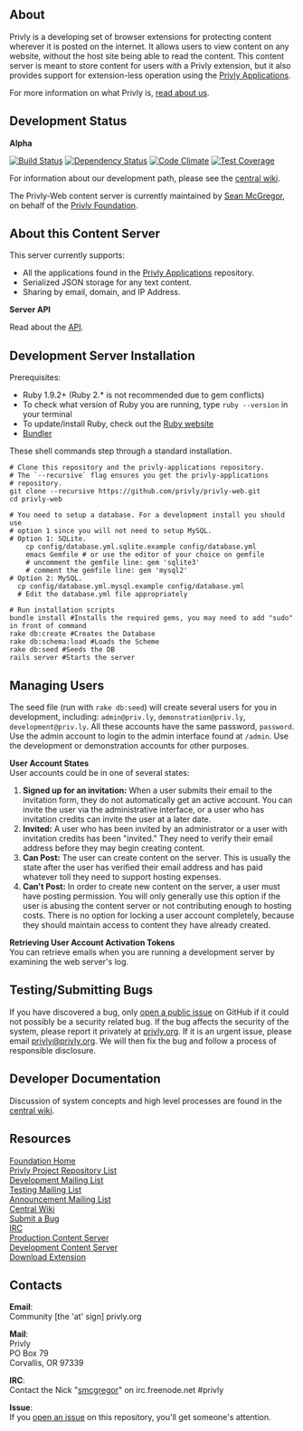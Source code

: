 ## About ##

Privly is a developing set of browser extensions for protecting content wherever it is posted on the internet. It allows users to view content on any website, without the host site being able to read the content. This content server is meant to store content for users with a Privly extension, but it also provides support for extension-less operation using the [Privly Applications](https://github.com/privly/privly-applications).

For more information on what Privly is, [read about us](https://priv.ly/pages/about).

## Development Status ##

**Alpha**

[![Build Status](https://travis-ci.org/privly/privly-web.svg)](https://travis-ci.org/privly/privly-web)
[![Dependency Status](https://gemnasium.com/privly/privly-web.png?travis)](https://gemnasium.com/privly/privly-web)
[![Code Climate](https://codeclimate.com/github/privly/privly-web/badges/gpa.svg)](https://codeclimate.com/github/privly/privly-web)
[![Test Coverage](https://codeclimate.com/github/privly/privly-web/badges/coverage.svg)](https://codeclimate.com/github/privly/privly-web)

For information about our development path, please see the [central wiki](https://github.com/privly/privly-organization/wiki/Version-List).

The Privly-Web content server is currently maintained by [Sean McGregor](https://github.com/smcgregor), on behalf of the [Privly Foundation](http://www.privly.org).

## About this Content Server ##

This server currently supports:

* All the applications found in the [Privly Applications](https://github.com/privly/privly-applications) repository.
* Serialized JSON storage for any text content.
* Sharing by email, domain, and IP Address.

**Server API**  

Read about the [API](https://github.com/privly/privly-web/blob/master/API.md).

## Development Server Installation ##

Prerequisites:

* Ruby 1.9.2+ (Ruby 2.* is not recommended due to gem conflicts)
 * To check what version of Ruby you are running, type `ruby --version` in your terminal
 * To update/install Ruby, check out the [Ruby website](https://www.ruby-lang.org/en/downloads/)
* [Bundler](http://bundler.io/)

These shell commands step through a standard installation.

    # Clone this repository and the privly-applications repository.
    # The `--recursive` flag ensures you get the privly-applications
    # repository.
    git clone --recursive https://github.com/privly/privly-web.git
    cd privly-web
    
    # You need to setup a database. For a development install you should use
    # option 1 since you will not need to setup MySQL.
    # Option 1: SQLite.
        cp config/database.yml.sqlite.example config/database.yml
        emacs Gemfile # or use the editor of your choice on gemfile
        # uncomment the gemfile line: gem 'sqlite3'
        # comment the gemfile line: gem 'mysql2'
    # Option 2: MySQL.
      cp config/database.yml.mysql.example config/database.yml
      # Edit the database.yml file appropriately
    
    # Run installation scripts
    bundle install #Installs the required gems, you may need to add "sudo" in front of command
    rake db:create #Creates the Database
    rake db:schema:load #Loads the Scheme
    rake db:seed #Seeds the DB
    rails server #Starts the server

## Managing Users

The seed file (run with `rake db:seed`) will create several users for you in development, including: `admin@priv.ly`, `demonstration@priv.ly`, `development@priv.ly`. All these accounts have the same password, `password`. Use the admin account to login to the admin interface found at `/admin`. Use the development or demonstration accounts for other purposes.

**User Account States**  
User accounts could be in one of several states:

1. **Signed up for an invitation:** When a user submits their email to the invitation form, they do not automatically get an active account. You can invite the user via the administrative interface, or a user who has invitation credits can invite the user at a later date.
1. **Invited:** A user who has been invited by an administrator or a user with invitation credits has been "invited." They need to verify their email address before they may begin creating content.
1. **Can Post:** The user can create content on the server. This is usually the state after the user has verified their email address and has paid whatever toll they need to support hosting expenses.
1. **Can't Post:** In order to create new content on the server, a user must have posting permission. You will only generally use this option if the user is abusing the content server or not contributing enough to hosting costs. There is no option for locking a user account completely, because they should maintain access to content they have already created.

**Retrieving User Account Activation Tokens**  
You can retrieve emails when you are running a development server by examining the web server's log.

## Testing/Submitting Bugs ##

If you have discovered a bug, only [open a public issue](https://github.com/privly/privly-web/issues/new) on GitHub if it could not possibly be a security related bug. If the bug affects the security of the system, please report it privately at [privly.org](http://www.privly.org/content/bug-report). If it is an urgent issue, please email privly@privly.org. We will then fix the bug and follow a process of responsible disclosure.

## Developer Documentation ##

Discussion of system concepts and high level processes are found in the [central wiki](https://github.com/privly/privly-organization/wiki).

## Resources ##

[Foundation Home](http://www.privly.org)  
[Privly Project Repository List](https://github.com/privly)  
[Development Mailing List](http://groups.google.com/group/privly)  
[Testing Mailing List](http://groups.google.com/group/privly-test)  
[Announcement Mailing List](http://groups.google.com/group/privly-announce)  
[Central Wiki](https://github.com/privly/privly-organization/wiki)  
[Submit a Bug](http://www.privly.org/content/bug-report)  
[IRC](http://www.privly.org/content/irc)  
[Production Content Server](https://privlyalpha.org)  
[Development Content Server](https://dev.privly.org)  
[Download Extension](https://priv.ly/pages/download)  

## Contacts ##

**Email**:  
Community [the 'at' sign] privly.org  

**Mail**:  
Privly  
PO Box 79  
Corvallis, OR 97339 
 
**IRC**:  
Contact the Nick "[smcgregor](https://github.com/smcgregor)" on irc.freenode.net #privly

**Issue**:  
If you [open an issue](https://github.com/privly/privly-web/issues) on this repository, you'll get someone's attention.
